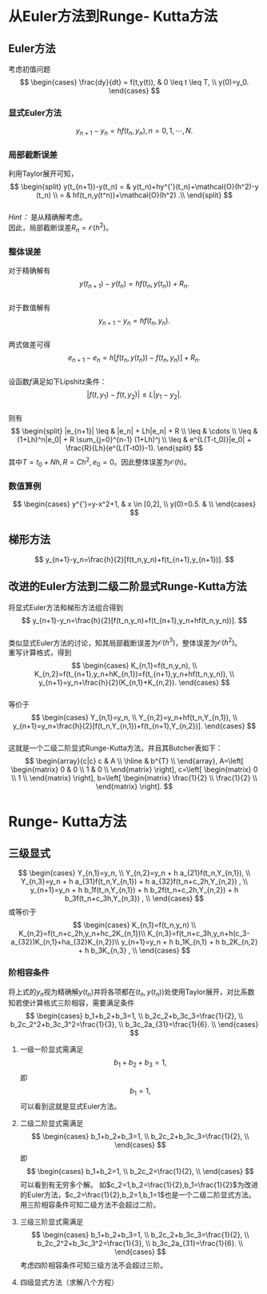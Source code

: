 # 从Euler方法到Runge- Kutta方法

## Euler方法
考虑初值问题
$$
\begin{cases}
    \frac{dy}{dt} = f(t,y(t)), & 0 \leq t \leq T, \\
    y(0)=y_0.
\end{cases}
$$  

### 显式Euler方法
$$
y_{n+1}-y_n=hf(t_n,y_n),n=0,1,\cdots,N.
$$  

### 局部截断误差  
利用Taylor展开可知，
$$
\begin{split}
    y(t_{n+1})-y(t_n)
    = & y(t_n)+hy^{'}(t_n)+\mathcal{O}(h^2)-y
    (t_n) \\
    = & hf(t_n,y(t^n))+\mathcal{O}(h^2) .\\
\end{split}
$$  
*Hint：* 是从精确解考虑。  
因此，局部截断误差$R_n = \mathcal{O}(h^2)$。  

### 整体误差
对于精确解有
$$
y(t_{n+1})-y(t_n)=hf(t_n,y(t_n))+R_n.
$$  
对于数值解有
$$
y_{n+1}-y_n=hf(t_n,y_n).
$$  
两式做差可得
$$
e_{n+1}-e_{n} = h[f(t_n,y(t_n))-f(t_n,y_n)]+R_n.
$$  
设函数$f$满足如下Lipshitz条件：
$$
|f(t,y_1)-f(t,y_2)| \leq L |y_1-y_2|.
$$  
则有
$$
\begin{split}
    |e_{n+1}|
    \leq & |e_n| + Lh|e_n| + R \\
    \leq & \cdots \\
    \leq & (1+Lh)^n|e_0| + R \sum_{j=0}^{n-1} (1+Lh)^j \\
    \leq & e^{L(T-t_0)}|e_0| + \frac{R}{Lh}(e^{L(T-t0)}-1).
\end{split}
$$
其中$T=t_0+Nh, R=Ch^2, e_0=0$。因此整体误差为$\mathcal{O}(h)$。

### 数值算例
$$
\begin{cases}
    y^{'}=y-x^2+1, & x \in [0,2], \\
    y(0)=0.5. & \\
\end{cases}
$$

## 梯形方法
$$
y_{n+1}-y_n=\frac{h}{2}[f(t_n,y_n)+f(t_{n+1},y_{n+1})].
$$

## 改进的Euler方法到二级二阶显式Runge-Kutta方法
将显式Euler方法和梯形方法组合得到
$$
y_{n+1}-y_n=\frac{h}{2}[f(t_n,y_n)+f(t_{n+1},y_n+hf(t_n,y_n))].
$$  
类似显式Euler方法的讨论，知其局部截断误差为$\mathcal{O}(h^3)$，整体误差为$\mathcal{O}(h^2)$。  
重写计算格式，得到
$$
\begin{cases}
    K_{n,1}=f(t_n,y_n), \\
    K_{n,2}=f(t_{n+1},y_n+hK_{n,1})=f(t_{n+1},y_n+hf(t_n,y_n)), \\
    y_{n+1}=y_n+\frac{h}{2}(K_{n,1}+K_{n,2}).
\end{cases}
$$  
等价于
$$
\begin{cases}
    Y_{n,1}=y_n, \\
    Y_{n,2}=y_n+hf(t_n,Y_{n,1}), \\
    y_{n+1}=y_n+\frac{h}{2}[f(t_n,Y_{n,1})+f(t_{n+1},Y_{n,2})].
\end{cases}
$$  
这就是一个二级二阶显式Runge-Kutta方法。并且其Butcher表如下：
$$
\begin{array}{c|c}
    c & A \\
    \hline
    & b^{T} \\
\end{array},
A=\left[
\begin{matrix}
    0 & 0 \\
    1 & 0 \\
\end{matrix}
\right],
c=\left[
\begin{matrix}
    0 \\
    1 \\
\end{matrix}
\right],
b=\left[
\begin{matrix}
    \frac{1}{2} \\
    \frac{1}{2} \\
\end{matrix}
\right].
$$

# Runge- Kutta方法

## 三级显式
$$
\begin{cases}
    Y_{n,1}=y_n, \\
    Y_{n,2}=y_n + h a_{21}f(t_n,Y_{n,1}), \\
    Y_{n,3}=y_n + h a_{31}f(t_n,Y_{n,1}) + h a_{32}f(t_n+c_2h,Y_{n,2}) , \\
    y_{n+1}=y_n + h b_1f(t_n,Y_{n,1}) + h b_2f(t_n+c_2h,Y_{n,2}) + h b_3f(t_n+c_3h,Y_{n,3}) , \\
\end{cases}
$$
或等价于
$$
\begin{cases}
    K_{n,1}=f(t_n,y_n) \\
    K_{n,2}=f(t_n+c_2h,y_n+hc_2K_{n,1})\\
    K_{n,3}=f(t_n+c_3h,y_n+h(c_3-a_{32})K_{n,1}+ha_{32}K_{n,2})\\
    y_{n+1}=y_n + h b_1K_{n,1} + h b_2K_{n,2} + h b_3K_{n,3} , \\
\end{cases}
$$

### 阶相容条件
将上式的$y_n$视为精确解$y(t_n)$并将各项都在$(t_n,y(t_n))$处使用Taylor展开，对比系数知若使计算格式三阶相容，需要满足条件
$$
\begin{cases}
    b_1+b_2+b_3=1, \\
    b_2c_2+b_3c_3=\frac{1}{2}, \\
    b_2c_2^2+b_3c_3^2=\frac{1}{3}, \\
    b_3c_2a_{31}=\frac{1}{6}. \\
\end{cases}
$$
1. 一级一阶显式需满足
$$ b_1+b_2+b_3=1,$$
即
$$ b_1=1,$$
可以看到这就是显式Euler方法。  

2. 二级二阶显式需满足
$$
\begin{cases}
    b_1+b_2+b_3=1, \\
    b_2c_2+b_3c_3=\frac{1}{2}, \\
\end{cases}
$$
即
$$
\begin{cases}
    b_1+b_2=1, \\
    b_2c_2=\frac{1}{2}, \\
\end{cases}
$$
可以看到有无穷多个解。
如$c_2=1,b_2=\frac{1}{2},b_1=\frac{1}{2}$为改进的Euler方法，$c_2=\frac{1}{2},b_2=1,b_1=1$也是一个二级二阶显式方法。  
用三阶相容条件可知二级方法不会超过二阶。  

3. 三级三阶显式需满足
$$
\begin{cases}
    b_1+b_2+b_3=1, \\
    b_2c_2+b_3c_3=\frac{1}{2}, \\
    b_2c_2^2+b_3c_3^2=\frac{1}{3}, \\
    b_3c_2a_{31}=\frac{1}{6}. \\
\end{cases}
$$
考虑四阶相容条件可知三级方法不会超过三阶。  

4. 四级显式方法（求解八个方程）
